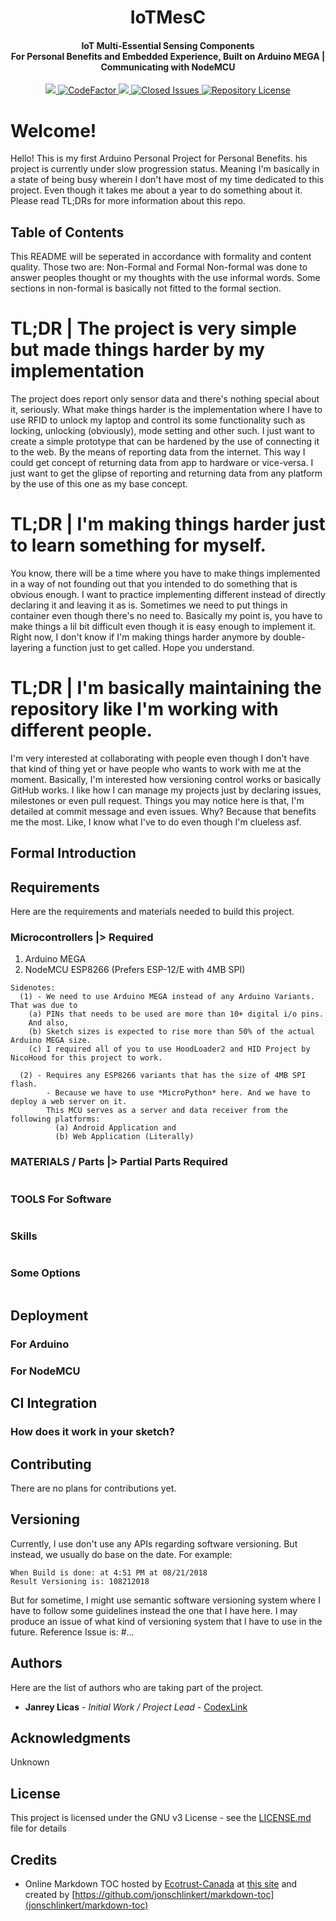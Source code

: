 <h1 align="center">IoTMesC</h1>
<h4 align="center">IoT Multi-Essential Sensing Components<br>
For Personal Benefits and Embedded Experience, Built on Arduino MEGA | Communicating with NodeMCU</h4>
<p align="center">

<a href="https://github.com/CodexLink/IoTMesC/actions">
  <img src="https://github.com/CodexLink/IoTMesC/workflows/Sketch%20Build%20Worker/badge.svg">
</a>

<a href="https://www.codefactor.io/repository/github/codexlink/iotmesc">
  <img src="https://www.codefactor.io/repository/github/codexlink/iotmesc/badge" alt="CodeFactor">
</a>

<a href="https://www.codacy.com/app/CodexLink/IoTMesC?utm_source=github.com&amp;utm_medium=referral&amp;utm_content=CodexLink/IoTMesC&amp;utm_campaign=Badge_Grade">
  <img src="https://badgen.net/codacy/grade/d8efe2b67dac445d918e277601e801b8">
</a>

<a href="https://github.com/CodexLink/IoTMesC">
  <img src="https://badgen.net/github/closed-issues/CodexLink/IoTMesC"alt="Closed Issues">
</a>

<a href="https://github.com/CodexLink/IoTMesC">
  <img src="https://badgen.net/github/license/CodexLink/IoTMesC" alt="Repository License">
</a>
</p>

# Welcome!
Hello! This is my first Arduino Personal Project for Personal Benefits. his project is currently under slow progression status. Meaning I'm basically in a state of being busy wherein I don't have most of my time dedicated to this project. Even though it takes me about a year to do something about it. Please read TL;DRs for more information about this repo.

## Table of Contents

This README will be seperated in accordance with formality and content quality. Those two are: Non-Formal and Formal
Non-formal was done to answer peoples thought or my thoughts with the use informal words. Some sections in non-formal is basically not fitted to the formal section.



# TL;DR | The project is very simple but made things harder by my implementation
The project does report only sensor data and there's nothing special about it, seriously. What make things harder is the implementation where I have to use RFID to unlock my laptop and control its some functionality such as locking, unlocking (obviously), mode setting and other such. I just want to create a simple prototype that can be hardened by the use of connecting it to the web. By the means of reporting data from the internet. This way I could get concept of returning data from app to hardware or vice-versa. I just want to get the glipse of reporting and returning data from any platform by the use of this one as my base concept.

# TL;DR | I'm making things harder just to learn something for myself.
You know, there will be a time where you have to make things implemented in a way of not founding out that you intended to do something that is obvious enough. I want to practice implementing different instead of directly declaring it and leaving it as is. Sometimes we need to put things in container even though there's no need to. Basically my point is, you have to make things a lil bit difficult even though it is easy enough to implement it. Right now, I don't know if I'm making things harder anymore by double-layering a function just to get called. Hope you understand.

# TL;DR | I'm basically maintaining the repository like I'm working with different people.
I'm very interested at collaborating with people even though I don't have that kind of thing yet or have people who wants to work with me at the moment. Basically, I'm interested how versioning control works or basically GitHub works. I like how I can manage my projects just by declaring issues, milestones or even pull request. Things you may notice here is that, I'm detailed at commit message and even issues. Why? Because that benefits me the most. Like, I know what I've to do even though I'm clueless asf.


## Formal Introduction


## Requirements

Here are the requirements and materials needed to build this project.

### Microcontrollers |> Required
1. Arduino MEGA
2. NodeMCU ESP8266 (Prefers ESP-12/E with 4MB SPI)

```
Sidenotes:
  (1) - We need to use Arduino MEGA instead of any Arduino Variants. That was due to
    (a) PINs that needs to be used are more than 10+ digital i/o pins.
    And also,
    (b) Sketch sizes is expected to rise more than 50% of the actual Arduino MEGA size.
    (c) I required all of you to use HoodLoader2 and HID Project by NicoHood for this project to work.

  (2) - Requires any ESP8266 variants that has the size of 4MB SPI flash.
        - Because we have to use *MicroPython* here. And we have to deploy a web server on it.
        This MCU serves as a server and data receiver from the following platforms:
          (a) Android Application and
          (b) Web Application (Literally)
```
### MATERIALS / Parts |> Partial Parts Required
```
```
### TOOLS For Software
```
```

### Skills
```
```

### Some Options
```
```

## Deployment

### For Arduino

### For NodeMCU


## CI Integration
### How does it work in your sketch?


## Contributing

There are no plans for contributions yet.

## Versioning

Currently, I use don't use any APIs regarding software versioning. But instead, we usually do base on the date. For example:
```
When Build is done: at 4:51 PM at 08/21/2018
Result Versioning is: 108212018
```
But for sometime, I might use semantic software versioning system where I have to follow some guidelines instead the one that I have here. I may produce an issue of what kind of versioning system that I have to use in the future. Reference Issue is: #...

## Authors

Here are the list of authors who are taking part of the project.

* **Janrey Licas** - *Initial Work / Project Lead* - [CodexLink](https://github.com/CodexLink)

## Acknowledgments
Unknown

## License

This project is licensed under the GNU v3 License - see the [LICENSE.md](https://github.com/CodexLink/IoTMesC/blob/master/README.md) file for details


## Credits
- Online Markdown TOC hosted by [Ecotrust-Canada](https://github.com/Ecotrust-Canada/markdown-toc) at [this site](https://ecotrust-canada.github.io/markdown-toc/) and created by [https://github.com/jonschlinkert/markdown-toc](jonschlinkert/markdown-toc)